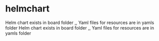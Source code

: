 # helmchart
Helm chart exists in board folder ,, Yaml files for resources are in yamls folder
Helm chart exists in board folder ,, Yaml files for resources are in yamls folder
